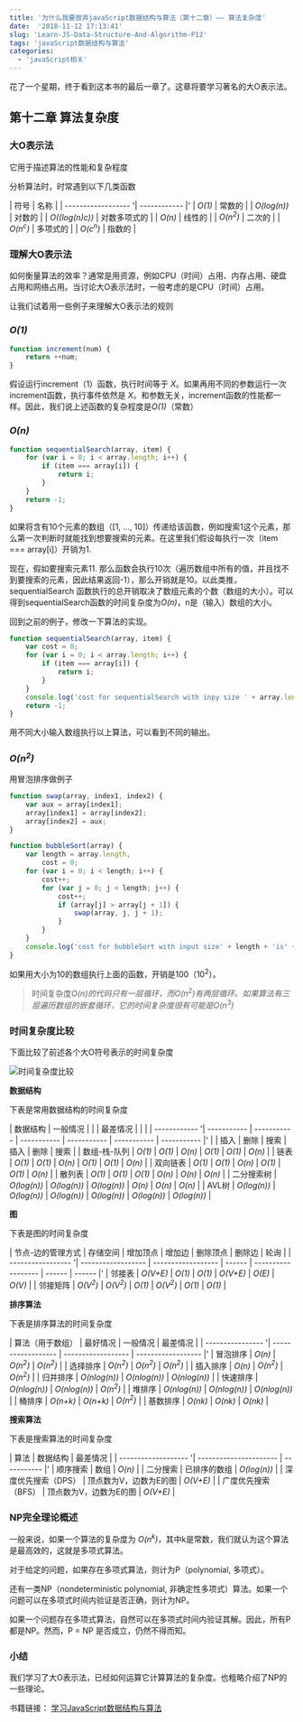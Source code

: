 ```yaml
---
title: '为什么我要放弃javaScript数据结构与算法（第十二章）—— 算法复杂度'
date:  '2018-11-12 17:13:41'
slug: 'Learn-JS-Data-Structure-And-Algorithm-P12'
tags: 'javaScript数据结构与算法'
categories: 
  - 'javaScript相关'
---
```


花了一个星期，终于看到这本书的最后一章了。这章将要学习著名的大O表示法。

## 第十二章 算法复杂度

### 大O表示法

它用于描述算法的性能和复杂程度

分析算法时，时常遇到以下几类函数

| 符号               | 名称         |
| ------------------ '| ------------ |'
| *O(1)*             | 常数的       |
| *O(log(n))*        | 对数的       |
| *O((log(n)c))*     | 对数多项式的 |
| *O(n)*             | 线性的       |
| *O(n<sup>2</sup>)* | 二次的       |
| *O(n<sup>c</sup>)* | 多项式的     |
| *O(c<sup>n</sup>)* | 指数的       |

### 理解大O表示法

如何衡量算法的效率？通常是用资源，例如CPU（时间）占用、内存占用、硬盘占用和网络占用。当讨论大O表示法时，一般考虑的是CPU（时间）占用。

让我们试着用一些例子来理解大O表示法的规则

### *O(1)*

```javascript
function increment(num) {
    return ++num;
}
```

假设运行increment（1）函数，执行时间等于 *X*。如果再用不同的参数运行一次increment函数，执行事件依然是 *X*。和参数无关，increment函数的性能都一样。因此，我们说上述函数的复杂程度是*O(1)*（常数）

### *O(n)*

```javascript
function sequentialSearch(array, item) {
    for (var i = 0; i < array.length; i++) {
        if (item === array[i]) {
            return i;
        }
    }
    return -1;
}
```

如果将含有10个元素的数组（[1, ..., 10]）传递给该函数，例如搜索1这个元素，那么第一次判断时就能找到想要搜索的元素。在这里我们假设每执行一次（item === array[i]）开销为1.

现在，假如要搜索元素11. 那么函数会执行10次（遍历数组中所有的值，并且找不到要搜索的元素，因此结果返回-1），那么开销就是10。以此类推，sequentialSearch 函数执行的总开销取决了数组元素的个数（数组的大小）。可以得到sequentialSearch函数的时间复杂度为*O(n)*，n是（输入）数组的大小。

回到之前的例子，修改一下算法的实现。

```javascript
function sequentialSearch(array, item) {
    var cost = 0;
    for (var i = 0; i < array.length; i++) {
        if (item === array[i]) {
            return i;
        }
    }
    console.log('cost for sequentialSearch with inpy size ' + array.length + 'is' + cost);
    return -1;
}
```

用不同大小输入数组执行以上算法，可以看到不同的输出。

### *O(n<sup>2</sup>)*

用冒泡排序做例子

```javascript
function swap(array, index1, index2) {
    var aux = array[index1];
    array[index1] = array[index2];
    array[index2] = aux;
}

function bubbleSort(array) {
    var length = array.length,
        cost = 0;
    for (var i = 0; i < length; i++) {
        cost++;
        for (var j = 0; j < length; j++) {
            cost++;
            if (array[j] > array[j + 1]) {
                swap(array, j, j + 1);
            }
        }
    }
    console.log('cost for bubbleSort with input size' + length + 'is' + cost);
}
```

如果用大小为10的数组执行上面的函数，开销是100（10<sup>2</sup>）。

> 时间复杂度*O(n)*的代码只有一层循环，而*O(n<sup>2</sup>)*有两层循环。如果算法有三层遍历数组的嵌套循环，它的时间复杂度很有可能是*O(n<sup>3</sup>)*

### 时间复杂度比较

下面比较了前述各个大O符号表示的时间复杂度

![时间复杂度比较](/images/js数据结构与算法-算法复杂度-时间复杂度比较.png)

**数据结构**

下表是常用数据结构的时间复杂度

| 数据结构     | 一般情况    |             |             | 最差情况    |             |             |
| ------------ '| ----------- | ----------- | ----------- | ----------- | ----------- | ----------- |'
|              | 插入        | 删除        | 搜索        | 插入        | 删除        | 搜索        |
| 数组-栈-队列 | *O(1)*      | *O(1)*      | *O(n)*      | *O(1)*      | *O(1)*      | *O(n)*      |
| 链表         | *O(1)*      | *O(1)*      | *O(n)*      | *O(1)*      | *O(1)*      | *O(n)*      |
| 双向链表     | *O(1)*      | *O(1)*      | *O(n)*      | *O(1)*      | *O(1)*      | *O(n)*      |
| 散列表       | *O(1)*      | *O(1)*      | *O(1)*      | *O(n)*      | *O(n)*      | *O(n)*      |
| 二分搜索树   | *O(log(n))* | *O(log(n))* | *O(log(n))* | *O(n)*      | *O(n)*      | *O(n)*      |
| AVL树        | *O(log(n))* | *O(log(n))* | *O(log(n))* | *O(log(n))* | *O(log(n))* | *O(log(n))* |

**图**

下表是图的时间复杂度

| 节点-边的管理方式 | 存储空间           | 增加顶点           | 增加边 | 删除顶点           | 删除边 | 轮询   |
| ----------------- '| ------------------ | ------------------ | ------ | ------------------ | ------ | ------ |'
| 邻接表            | *O(V+E)*           | *O(1)*             | *O(1)* | *O(V+E)*           | *O(E)* | *O(V)* |
| 邻接矩阵          | *O(V<sup>2</sup>)* | *O(V<sup>2</sup>)* | *O(1)* | *O(V<sup>2</sup>)* | *O(1)* | *O(1)* |

**排序算法**

下表是排序算法的时间复杂度

| 算法（用于数组） | 最好情况           | 一般情况           | 最差情况           |
| ---------------- '| ------------------ | ------------------ | ------------------ |'
| 冒泡排序         | *O(n)*             | *O(n<sup>2</sup>)* | *O(n<sup>2</sup>)* |
| 选择排序         | *O(n<sup>2</sup>)* | *O(n<sup>2</sup>)* | *O(n<sup>2</sup>)* |
| 插入排序         | *O(n)*             | *O(n<sup>2</sup>)* | *O(n<sup>2</sup>)* |
| 归并排序         | *O(nlog(n))*       | *O(nlog(n))*       | *O(nlog(n))*       |
| 快速排序         | *O(nlog(n))*       | *O(nlog(n))*       | *O(n<sup>2</sup>)* |
| 堆排序           | *O(nlog(n))*       | *O(nlog(n))*       | *O(nlog(n))*       |
| 桶排序           | *O(n+k)*           | *O(n+k)*           | *O(n<sup>2</sup>)* |
| 基数排序         | *O(nk)*            | *O(nk)*            | *O(nk)*            |

**搜索算法**

下表是搜索算法的时间复杂度

| 算法                | 数据结构               | 最差情况    |
| ------------------- '| ---------------------- | ----------- |'
| 顺序搜索            | 数组                   | *O(n)*      |
| 二分搜索            | 已排序的数组           | *O(log(n))* |
| 深度优先搜索（DPS） | 顶点数为V，边数为E的图 | *O(V+E)*    |
| 广度优先搜索（BFS） | 顶点数为V，边数为E的图 | *O(V+E)*    |

### NP完全理论概述

一般来说，如果一个算法的复杂度为 *O(n<sup>k</sup>)*，其中k是常数，我们就认为这个算法是最高效的，这就是多项式算法。

对于给定的问题，如果存在多项式算法，则计为P（polynomial, 多项式）。

还有一类NP（nondeterministic polynomial, 非确定性多项式）算法。如果一个问题可以在多项式时间内验证是否正确，则计为NP。

如果一个问题存在多项式算法，自然可以在多项式时间内验证其解。因此，所有P都是NP。然而，P = NP 是否成立，仍然不得而知。

### 小结

我们学习了大O表示法，已经如何运算它计算算法的复杂度。也粗略介绍了NP的一些理论。

书籍链接： [学习JavaScript数据结构与算法](https://book.douban.com/subject/26639401/)
